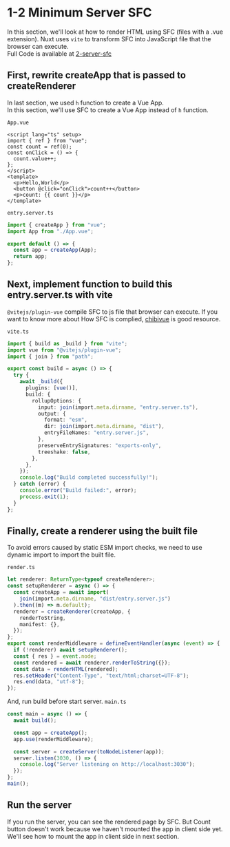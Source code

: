 # 1-2 Minimum Server SFC

In this section, we'll look at how to render HTML using SFC (files with a .vue extension).
Nuxt uses `vite` to transform SFC into JavaScript file that the browser can execute.  
Full Code is available at [2-server-sfc](https://github.com/shoma-mano/chibinuxt/tree/main/impls/part-1/2-server-sfc)

## First, rewrite createApp that is passed to createRenderer

In last section, we used `h` function to create a Vue App.  
In this section, we'll use SFC to create a Vue App instead of `h` function.

`App.vue`

```vue
<script lang="ts" setup>
import { ref } from "vue";
const count = ref(0);
const onClick = () => {
  count.value++;
};
</script>
<template>
  <p>Hello,World</p>
  <button @click="onClick">count++</button>
  <p>count: {{ count }}</p>
</template>
```

`entry.server.ts`

```ts
import { createApp } from "vue";
import App from "./App.vue";

export default () => {
  const app = createApp(App);
  return app;
};
```

## Next, implement function to build this entry.server.ts with vite

`@vitejs/plugin-vue` compile SFC to js file that browser can execute.
If you want to know more about How SFC is complied, [chibivue](https://book.chibivue.land/10-minimum-example/090-prerequisite-knowledge-for-the-sfc.html) is good resource.

`vite.ts`

```ts
import { build as _build } from "vite";
import vue from "@vitejs/plugin-vue";
import { join } from "path";

export const build = async () => {
  try {
    await _build({
      plugins: [vue()],
      build: {
        rollupOptions: {
          input: join(import.meta.dirname, "entry.server.ts"),
          output: {
            format: "esm",
            dir: join(import.meta.dirname, "dist"),
            entryFileNames: "entry.server.js",
          },
          preserveEntrySignatures: "exports-only",
          treeshake: false,
        },
      },
    });
    console.log("Build completed successfully!");
  } catch (error) {
    console.error("Build failed:", error);
    process.exit(1);
  }
};
```

## Finally, create a renderer using the built file

To avoid errors caused by static ESM import checks, we need to use dynamic import to import the built file.

`render.ts`

```ts
let renderer: ReturnType<typeof createRenderer>;
const setupRenderer = async () => {
  const createApp = await import(
    join(import.meta.dirname, "dist/entry.server.js")
  ).then((m) => m.default);
  renderer = createRenderer(createApp, {
    renderToString,
    manifest: {},
  });
};
export const renderMiddleware = defineEventHandler(async (event) => {
  if (!renderer) await setupRenderer();
  const { res } = event.node;
  const rendered = await renderer.renderToString({});
  const data = renderHTML(rendered);
  res.setHeader("Content-Type", "text/html;charset=UTF-8");
  res.end(data, "utf-8");
});
```

And, run build before start server.
`main.ts`

```ts
const main = async () => {
  await build();

  const app = createApp();
  app.use(renderMiddleware);

  const server = createServer(toNodeListener(app));
  server.listen(3030, () => {
    console.log("Server listening on http://localhost:3030");
  });
};
main();
```

## Run the server

If you run the server, you can see the rendered page by SFC.
But Count button doesn't work because we haven't mounted the app in client side yet.
We'll see how to mount the app in client side in next section.
